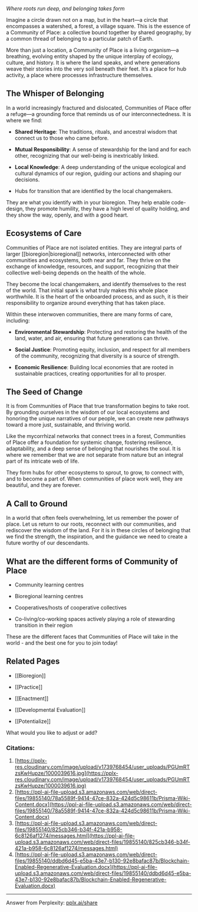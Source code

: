 _Where roots run deep, and belonging takes form_

Imagine a circle drawn not on a map, but in the heart—a circle that encompasses a watershed, a forest, a village square. This is the essence of a Community of Place: a collective bound together by shared geography, by a common thread of belonging to a particular patch of Earth.

More than just a location, a Community of Place is a living organism—a breathing, evolving entity shaped by the unique interplay of ecology, culture, and history. It is where the land speaks, and where generations weave their stories into the very soil beneath their feet. It’s a place for hub activity, a place where processes infrastructure themselves.

## **The Whisper of Belonging**

In a world increasingly fractured and dislocated, Communities of Place offer a refuge—a grounding force that reminds us of our interconnectedness. It is where we find:

- **Shared Heritage**: The traditions, rituals, and ancestral wisdom that connect us to those who came before.
    
- **Mutual Responsibility**: A sense of stewardship for the land and for each other, recognizing that our well-being is inextricably linked.
    
- **Local Knowledge**: A deep understanding of the unique ecological and cultural dynamics of our region, guiding our actions and shaping our decisions.
    
- Hubs for transition that are identified by the local changemakers.
    

They are what you identify with in your bioregion. They help enable code-design, they promote humility, they have a high level of quality holding, and they show the way, openly, and with a good heart.

## **Ecosystems of Care**

Communities of Place are not isolated entities. They are integral parts of larger [[bioregion|bioregional]] networks, interconnected with other communities and ecosystems, both near and far. They thrive on the exchange of knowledge, resources, and support, recognizing that their collective well-being depends on the health of the whole.

They become the local changemakers, and identify themselves to the rest of the world. That initial spark is what truly makes this whole place worthwhile. It is the heart of the onboarded process, and as such, it is their responsibility to organize around everything that has taken place.

Within these interwoven communities, there are many forms of care, including:

- **Environmental Stewardship**: Protecting and restoring the health of the land, water, and air, ensuring that future generations can thrive.
    
- **Social Justice**: Promoting equity, inclusion, and respect for all members of the community, recognizing that diversity is a source of strength.
    
- **Economic Resilience**: Building local economies that are rooted in sustainable practices, creating opportunities for all to prosper.
    

## **The Seed of Change**

It is from Communities of Place that true transformation begins to take root. By grounding ourselves in the wisdom of our local ecosystems and honoring the unique narratives of our people, we can create new pathways toward a more just, sustainable, and thriving world.

Like the mycorrhizal networks that connect trees in a forest, Communities of Place offer a foundation for systemic change, fostering resilience, adaptability, and a deep sense of belonging that nourishes the soul. It is where we remember that we are not separate from nature but an integral part of its intricate web of life.

They form hubs for other ecosystems to sprout, to grow, to connect with, and to become a part of. When communities of place work well, they are beautiful, and they are forever.

## **A Call to Ground**

In a world that often feels overwhelming, let us remember the power of place. Let us return to our roots, reconnect with our communities, and rediscover the wisdom of the land. For it is in these circles of belonging that we find the strength, the inspiration, and the guidance we need to create a future worthy of our descendants.

## What are the different forms of Community of Place

- Community learning centres
    
- Bioregional learning centres
    
- Cooperatives/hosts of cooperative collectives
    
- Co-living/co-working spaces actively playing a role of stewarding transition in their region
    

These are the different faces that Communities of Place will take in the world - and the best one for you to join today!

## **Related Pages**

- [[Bioregion]]
    
- [[Practice]]
    
- [[Enactment]]
    
- [[Developmental Evaluation]]
    
- [[Potentialize]]
    

What would you like to adjust or add?

### Citations:

1. [https://pplx-res.cloudinary.com/image/upload/v1739768454/user_uploads/PGUmRTzsKwHupze/1000039616.jpg](https://pplx-res.cloudinary.com/image/upload/v1739768454/user_uploads/PGUmRTzsKwHupze/1000039616.jpg)
2. [https://ppl-ai-file-upload.s3.amazonaws.com/web/direct-files/19855140/78a5589f-9414-47ce-832a-424d5c98611b/Prisma-Wiki-Content.docx](https://ppl-ai-file-upload.s3.amazonaws.com/web/direct-files/19855140/78a5589f-9414-47ce-832a-424d5c98611b/Prisma-Wiki-Content.docx)
3. [https://ppl-ai-file-upload.s3.amazonaws.com/web/direct-files/19855140/825cb346-b34f-421a-b958-6c8126af1274/messages.html](https://ppl-ai-file-upload.s3.amazonaws.com/web/direct-files/19855140/825cb346-b34f-421a-b958-6c8126af1274/messages.html)
4. [https://ppl-ai-file-upload.s3.amazonaws.com/web/direct-files/19855140/ddbd6d45-e5ba-43e7-b130-92e8bafac87b/Blockchain-Enabled-Regenerative-Evaluation.docx](https://ppl-ai-file-upload.s3.amazonaws.com/web/direct-files/19855140/ddbd6d45-e5ba-43e7-b130-92e8bafac87b/Blockchain-Enabled-Regenerative-Evaluation.docx)

---

Answer from Perplexity: [pplx.ai/share](https://www.perplexity.ai/search/pplx.ai/share)